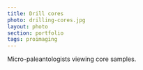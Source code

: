 ```yaml
--- 
title: Drill cores 
photo: drilling-cores.jpg 
layout: photo 
section: portfolio 
tags: proimaging 
---  
```

  
Micro-paleantologists viewing core samples.